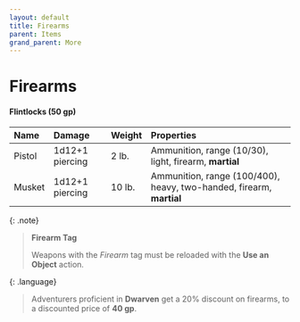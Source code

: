 ```yaml
---
layout: default
title: Firearms
parent: Items
grand_parent: More
---
```


# Firearms

#### Flintlocks (50 gp)

| Name   | Damage          | Weight | Properties                                                           |
| :----- | :-------------- | :----- | :------------------------------------------------------------------- |
| Pistol | 1d12+1 piercing | 2 lb.  | Ammunition, range (10/30), light, firearm, **martial**               |
| Musket | 1d12+1 piercing | 10 lb. | Ammunition, range (100/400), heavy, two-handed, firearm, **martial** |

{: .note}
> **Firearm Tag**
>
> Weapons with the _Firearm_ tag must be reloaded with the **Use an Object** action.

{: .language}
> Adventurers proficient in **Dwarven** get a 20% discount on firearms, to a discounted price of **40 gp**.
